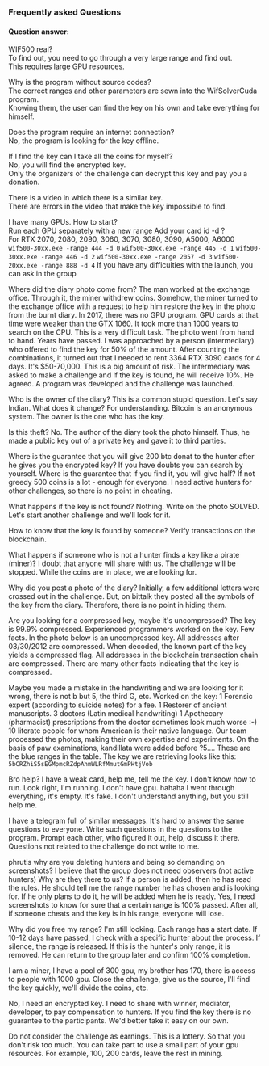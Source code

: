 ### Frequently asked Questions
#### Question answer:

WIF500 real?</br>
To find out, you need to go through a very large range and find out.</br>
This requires large GPU resources.

Why is the program without source codes?</br>
The correct ranges and other parameters are sewn into the WifSolverCuda program.</br>
Knowing them, the user can find the key on his own and take everything for himself.

Does the program require an internet connection?</br>
No, the program is looking for the key offline.

If I find the key can I take all the coins for myself?</br>
No, you will find the encrypted key.</br>
Only the organizers of the challenge can decrypt this key and pay you a donation.

There is a video in which there is a similar key.</br>
There are errors in the video that make the key impossible to find.

I have many GPUs. How to start?</br>
Run each GPU separately with a new range Add your card id -d ?</br>
For RTX 2070, 2080, 2090, 3060, 3070, 3080, 3090, A5000, A6000</br>
```wif500-30xx.exe -range 444 -d 0```
```wif500-30xx.exe -range 445 -d 1```
```wif500-30xx.exe -range 446 -d 2```
```wif500-30xx.exe -range 2057 -d 3```
```wif500-20xx.exe -range 888 -d 4```
If you have any difficulties with the launch, you can ask in the group

Where did the diary photo come from?
The man worked at the exchange office. 
Through it, the miner withdrew coins. 
Somehow, the miner turned to the exchange office with a request to help him restore the key in the photo from the burnt diary.
In 2017, there was no GPU program. GPU cards at that time were weaker than the GTX 1060. 
It took more than 1000 years to search on the CPU. 
This is a very difficult task. The photo went from hand to hand.
Years have passed.
I was approached by a person (intermediary) who offered to find the key for 50% of the amount. 
After counting the combinations, it turned out that I needed to rent 3364 RTX 3090 cards for 4 days.
It's $50-70,000. This is a big amount of risk.
The intermediary was asked to make a challenge and if the key is found, he will receive 10%. He agreed.
A program was developed and the challenge was launched.

Who is the owner of the diary?
This is a common stupid question. Let's say Indian. What does it change? For understanding. Bitcoin is an anonymous system. The owner is the one who has the key.

Is this theft?
No.
The author of the diary took the photo himself. 
Thus, he made a public key out of a private key and gave it to third parties.


Where is the guarantee that you will give 200 btc donat to the hunter after he gives you the encrypted key?
If you have doubts you can search by yourself. Where is the guarantee that if you find it, you will give half?
If not greedy 500 coins is a lot - enough for everyone.
I need active hunters for other challenges, so there is no point in cheating.


What happens if the key is not found?
Nothing. Write on the photo SOLVED. Let's start another challenge and we'll look for it.

How to know that the key is found by someone?
Verify transactions on the blockchain.

What happens if someone who is not a hunter finds a key like a pirate (miner)?
I doubt that anyone will share with us.
The challenge will be stopped.
While the coins are in place, we are looking for.

Why did you post a photo of the diary?
Initially, a few additional letters were crossed out in the challenge.
But, on bittalk they posted all the symbols of the key from the diary. Therefore, there is no point in hiding them.


Are you looking for a compressed key, maybe it's uncompressed?
The key is 99.9% compressed.
Experienced programmers worked on the key.
Few facts.
In the photo below is an uncompressed key.
All addresses after 03/30/2012 are compressed.
When decoded, the known part of the key yields a compressed flag.
All addresses in the blockchain transaction chain are compressed.
There are many other facts indicating that the key is compressed.


Maybe you made a mistake in the handwriting and we are looking for it wrong, there is not b but 5, the third G, etc.
Worked on the key:
1 Forensic expert (according to suicide notes) for a fee.
1 Restorer of ancient manuscripts.
3 doctors (Latin medical handwriting)
1 Apothecary (pharmacist) prescriptions from the doctor sometimes look much worse :-)
10 literate people for whom American is their native language.
Our team processed the photos, making their own expertise and experiments.
On the basis of paw examinations, kandillata were added before ?5.... These are the blue ranges in the table.
The key we are retrieving looks like this:
```5bCRZhiS5sEGMpmcRZdpAhmWLRfMmutGmPHtjVob```

Bro help?
I have a weak card, help me, tell me the key. 
I don't know how to run. Look right, 
I'm running. I don't have gpu. 
hahaha I went through everything, it's empty. 
It's fake. I don't understand anything, but you still help me.

I have a telegram full of similar messages. It's hard to answer the same questions to everyone.
Write such questions in the questions to the program. Prompt each other, who figured it out, help, discuss it there. Questions not related to the challenge do not write to me.

phrutis why are you deleting hunters and being so demanding on screenshots?
I believe that the group does not need observers (not active hunters)
Why are they there to us?
If a person is added, then he has read the rules. He should tell me the range number he has chosen and is looking for. If he only plans to do it, he will be added when he is ready.
Yes, I need screenshots to know for sure that a certain range is 100% passed.
After all, if someone cheats and the key is in his range, everyone will lose.

Why did you free my range? I'm still looking.
Each range has a start date. If 10-12 days have passed, I check with a specific hunter about the process. If silence, the range is released. If this is the hunter's only range, it is removed. He can return to the group later and confirm 100% completion.


I am a miner, I have a pool of 300 gpu, my brother has 170, there is access to people with 1000 gpu. Close the challenge, give us the source, I'll find the key quickly, we'll divide the coins, etc.

No, I need an encrypted key. I need to share with
winner, mediator, developer, to pay compensation to hunters. If you find the key there is no guarantee to the participants. We'd better take it easy on our own.

Do not consider the challenge as earnings. This is a lottery. So that you don't risk too much. You can take part to use a small part of your gpu resources.
For example, 100, 200 cards, leave the rest in mining.





